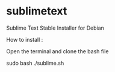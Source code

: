 # sublimetext
Sublime Text Stable Installer for Debian

How to install :

  Open the terminal and clone the bash file
  
  sudo bash ./sublime.sh
